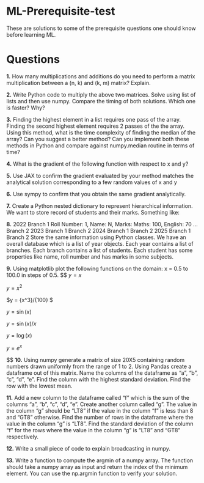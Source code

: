 # ML-Prerequisite-test
These are solutions to some of the prerequisite questions one should know before learning ML.

# Questions
**1.** How many multiplications and additions do you need to perform a matrix multiplication between a (n, k) and (k, m) matrix? Explain.

**2.** Write Python code to multiply the above two matrices. Solve using list of lists and then use numpy. Compare the timing of both solutions. Which one is faster? Why?

**3.** Finding the highest element in a list requires one pass of the array. Finding the second highest element requires 2 passes of the the array. Using this method, what is the time complexity of finding the median of the array? Can you suggest a better method? Can you implement both these methods in Python and compare against numpy.median routine in terms of time?

**4.** What is the gradient of the following function with respect to x and y?

**5.** Use JAX to confirm the gradient evaluated by your method matches the analytical solution corresponding to a few random values of x and y

**6.** Use sympy to confirm that you obtain the same gradient analytically.

**7.** Create a Python nested dictionary to represent hierarchical information. We want to store record of students and their marks. Something like:

**8.** 2022
Branch 1
Roll Number: 1, Name: N, Marks:
Maths: 100, English: 70 …
Branch 2
2023
Branch 1
Branch 2
2024
Branch 1
Branch 2
2025
Branch 1
Branch 2
Store the same information using Python classes. We have an overall database which is a list of year objects. Each year contains a list of branches. Each branch contains a list of students. Each student has some properties like name, roll number and has marks in some subjects.

**9.** Using matplotlib plot the following functions on the domain: x = 0.5 to 100.0 in steps of 0.5.
$$
$y = x$

$y = x^{2}$

$y = {x^3}/{100} $

$y = \sin(x)$

$y = \sin(x)/x$

$y = \log(x)$

$y = e^{x}$

$$ 
**10.** Using numpy generate a matrix of size 20X5 containing random numbers drawn uniformly from the range of 1 to 2. Using Pandas create a dataframe out of this matrix. Name the columns of the dataframe as “a”, “b”, “c”, “d”, “e”. Find the column with the highest standard deviation. Find the row with the lowest mean.

**11.** Add a new column to the dataframe called “f” which is the sum of the columns “a”, “b”, “c”, “d”, “e”. Create another column called “g”. The value in the column “g” should be “LT8” if the value in the column “f” is less than 8 and “GT8” otherwise. Find the number of rows in the dataframe where the value in the column “g” is “LT8”. Find the standard deviation of the column “f” for the rows where the value in the column “g” is “LT8” and “GT8” respectively.

**12.** Write a small piece of code to explain broadcasting in numpy.

**13.** Write a function to compute the argmin of a numpy array. The function should take a numpy array as input and return the index of the minimum element. You can use the np.argmin function to verify your solution.
